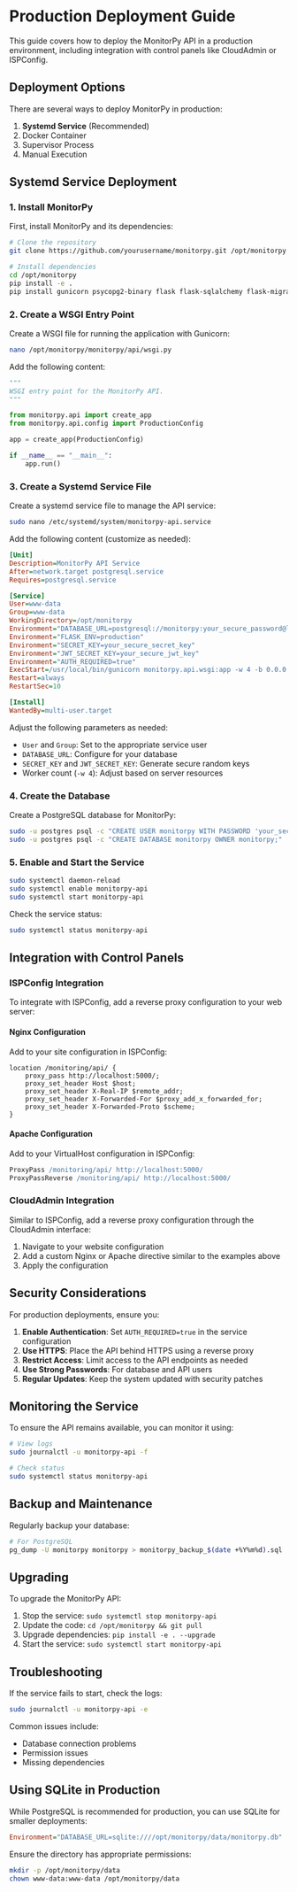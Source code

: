 # Production Deployment Guide

This guide covers how to deploy the MonitorPy API in a production environment, including integration with control panels like CloudAdmin or ISPConfig.

## Deployment Options

There are several ways to deploy MonitorPy in production:

1. **Systemd Service** (Recommended)
2. Docker Container
3. Supervisor Process
4. Manual Execution

## Systemd Service Deployment

### 1. Install MonitorPy

First, install MonitorPy and its dependencies:

```bash
# Clone the repository
git clone https://github.com/yourusername/monitorpy.git /opt/monitorpy

# Install dependencies
cd /opt/monitorpy
pip install -e .
pip install gunicorn psycopg2-binary flask flask-sqlalchemy flask-migrate flask-jwt-extended flask-marshmallow marshmallow-sqlalchemy flask-cors
```

### 2. Create a WSGI Entry Point

Create a WSGI file for running the application with Gunicorn:

```bash
nano /opt/monitorpy/monitorpy/api/wsgi.py
```

Add the following content:

```python
"""
WSGI entry point for the MonitorPy API.
"""

from monitorpy.api import create_app
from monitorpy.api.config import ProductionConfig

app = create_app(ProductionConfig)

if __name__ == "__main__":
    app.run()
```

### 3. Create a Systemd Service File

Create a systemd service file to manage the API service:

```bash
sudo nano /etc/systemd/system/monitorpy-api.service
```

Add the following content (customize as needed):

```ini
[Unit]
Description=MonitorPy API Service
After=network.target postgresql.service
Requires=postgresql.service

[Service]
User=www-data
Group=www-data
WorkingDirectory=/opt/monitorpy
Environment="DATABASE_URL=postgresql://monitorpy:your_secure_password@localhost/monitorpy"
Environment="FLASK_ENV=production"
Environment="SECRET_KEY=your_secure_secret_key"
Environment="JWT_SECRET_KEY=your_secure_jwt_key"
Environment="AUTH_REQUIRED=true"
ExecStart=/usr/local/bin/gunicorn monitorpy.api.wsgi:app -w 4 -b 0.0.0.0:5000
Restart=always
RestartSec=10

[Install]
WantedBy=multi-user.target
```

Adjust the following parameters as needed:
- `User` and `Group`: Set to the appropriate service user
- `DATABASE_URL`: Configure for your database
- `SECRET_KEY` and `JWT_SECRET_KEY`: Generate secure random keys
- Worker count (`-w 4`): Adjust based on server resources

### 4. Create the Database

Create a PostgreSQL database for MonitorPy:

```bash
sudo -u postgres psql -c "CREATE USER monitorpy WITH PASSWORD 'your_secure_password';"
sudo -u postgres psql -c "CREATE DATABASE monitorpy OWNER monitorpy;"
```

### 5. Enable and Start the Service

```bash
sudo systemctl daemon-reload
sudo systemctl enable monitorpy-api
sudo systemctl start monitorpy-api
```

Check the service status:

```bash
sudo systemctl status monitorpy-api
```

## Integration with Control Panels

### ISPConfig Integration

To integrate with ISPConfig, add a reverse proxy configuration to your web server:

#### Nginx Configuration

Add to your site configuration in ISPConfig:

```nginx
location /monitoring/api/ {
    proxy_pass http://localhost:5000/;
    proxy_set_header Host $host;
    proxy_set_header X-Real-IP $remote_addr;
    proxy_set_header X-Forwarded-For $proxy_add_x_forwarded_for;
    proxy_set_header X-Forwarded-Proto $scheme;
}
```

#### Apache Configuration

Add to your VirtualHost configuration in ISPConfig:

```apache
ProxyPass /monitoring/api/ http://localhost:5000/
ProxyPassReverse /monitoring/api/ http://localhost:5000/
```

### CloudAdmin Integration

Similar to ISPConfig, add a reverse proxy configuration through the CloudAdmin interface:

1. Navigate to your website configuration
2. Add a custom Nginx or Apache directive similar to the examples above
3. Apply the configuration

## Security Considerations

For production deployments, ensure you:

1. **Enable Authentication**: Set `AUTH_REQUIRED=true` in the service configuration
2. **Use HTTPS**: Place the API behind HTTPS using a reverse proxy
3. **Restrict Access**: Limit access to the API endpoints as needed
4. **Use Strong Passwords**: For database and API users
5. **Regular Updates**: Keep the system updated with security patches

## Monitoring the Service

To ensure the API remains available, you can monitor it using:

```bash
# View logs
sudo journalctl -u monitorpy-api -f

# Check status
sudo systemctl status monitorpy-api
```

## Backup and Maintenance

Regularly backup your database:

```bash
# For PostgreSQL
pg_dump -U monitorpy monitorpy > monitorpy_backup_$(date +%Y%m%d).sql
```

## Upgrading

To upgrade the MonitorPy API:

1. Stop the service: `sudo systemctl stop monitorpy-api`
2. Update the code: `cd /opt/monitorpy && git pull`
3. Upgrade dependencies: `pip install -e . --upgrade`
4. Start the service: `sudo systemctl start monitorpy-api`

## Troubleshooting

If the service fails to start, check the logs:

```bash
sudo journalctl -u monitorpy-api -e
```

Common issues include:
- Database connection problems
- Permission issues
- Missing dependencies

## Using SQLite in Production

While PostgreSQL is recommended for production, you can use SQLite for smaller deployments:

```ini
Environment="DATABASE_URL=sqlite:////opt/monitorpy/data/monitorpy.db"
```

Ensure the directory has appropriate permissions:

```bash
mkdir -p /opt/monitorpy/data
chown www-data:www-data /opt/monitorpy/data
```